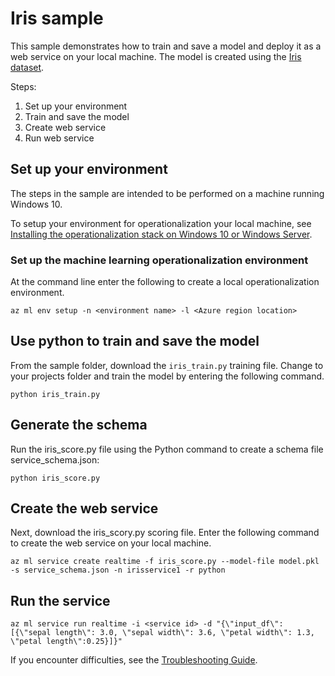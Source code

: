 # Iris sample

This sample demonstrates how to train and save a model and deploy it as a web service on your local machine. 
The model is created using the [Iris dataset](http://scikit-learn.org/stable/auto_examples/datasets/plot_iris_dataset.html). 

Steps:

1. Set up your environment
2. Train and save the model
3. Create web service
4. Run web service

## Set up your environment

The steps in the sample are intended to be performed on a machine running Windows 10.

To setup your environment for operationalization your local machine, see [Installing the operationalization stack on Windows 10 or Windows Server](https://github.com/Azure/Machine-Learning-Operationalization/blob/master/documentation/install-on-windows.md).

### Set up the machine learning operationalization environment

At the command line enter the following to create a local operationalization environment.

```
az ml env setup -n <environment name> -l <Azure region location>
```

## Use python to train and save the model 

From the sample folder, download the ```iris_train.py``` training file.
Change to your projects folder and train the model by entering the following command.
```
python iris_train.py
```
## Generate the schema
Run the iris_score.py file using the Python command to create a schema file service_schema.json:

```
python iris_score.py
```

## Create the web service

Next, download the iris_scory.py scoring file.
Enter the following command to create the web service on your local machine.
```
az ml service create realtime -f iris_score.py --model-file model.pkl -s service_schema.json -n irisservice1 -r python
```
## Run the service

```
az ml service run realtime -i <service id> -d "{\"input_df\": [{\"sepal length\": 3.0, \"sepal width\": 3.6, \"petal width\": 1.3, \"petal length\":0.25}]}"
```

If you encounter difficulties, see the [Troubleshooting Guide](https://github.com/Azure/Machine-Learning-Operationalization/blob/master/documentation/troubleshooting.md).
